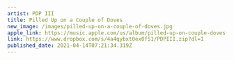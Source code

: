```yaml
---
artist: PDP III
title: Pilled Up on a Couple of Doves
new_image: /images/pilled-up-on-a-couple-of-doves.jpg
apple_link: https://music.apple.com/us/album/pilled-up-on-couple-doves-feat-britton-powell-lucy/1556906545
link: https://www.dropbox.com/s/4a4qybxt0ex0f51/PDPIII.zip?dl=1
published_date: 2021-04-14T07:21:34.319Z
---
```

